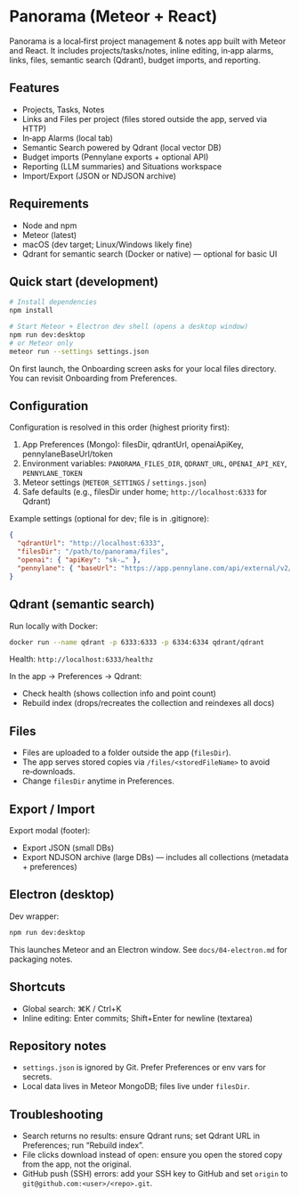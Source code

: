 # Panorama (Meteor + React)

Panorama is a local‑first project management & notes app built with Meteor and React. It includes projects/tasks/notes, inline editing, in‑app alarms, links, files, semantic search (Qdrant), budget imports, and reporting.

## Features

- Projects, Tasks, Notes
- Links and Files per project (files stored outside the app, served via HTTP)
- In‑app Alarms (local tab)
- Semantic Search powered by Qdrant (local vector DB)
- Budget imports (Pennylane exports + optional API)
- Reporting (LLM summaries) and Situations workspace
- Import/Export (JSON or NDJSON archive)

## Requirements

- Node and npm
- Meteor (latest)
- macOS (dev target; Linux/Windows likely fine)
- Qdrant for semantic search (Docker or native) — optional for basic UI

## Quick start (development)

```bash
# Install dependencies
npm install

# Start Meteor + Electron dev shell (opens a desktop window)
npm run dev:desktop
# or Meteor only
meteor run --settings settings.json
```

On first launch, the Onboarding screen asks for your local files directory. You can revisit Onboarding from Preferences.

## Configuration

Configuration is resolved in this order (highest priority first):

1) App Preferences (Mongo): filesDir, qdrantUrl, openaiApiKey, pennylaneBaseUrl/token
2) Environment variables: `PANORAMA_FILES_DIR`, `QDRANT_URL`, `OPENAI_API_KEY`, `PENNYLANE_TOKEN`
3) Meteor settings (`METEOR_SETTINGS` / `settings.json`)
4) Safe defaults (e.g., filesDir under home; `http://localhost:6333` for Qdrant)

Example settings (optional for dev; file is in .gitignore):

```json
{
  "qdrantUrl": "http://localhost:6333",
  "filesDir": "/path/to/panorama/files",
  "openai": { "apiKey": "sk-…" },
  "pennylane": { "baseUrl": "https://app.pennylane.com/api/external/v2/", "token": "…" }
}
```

## Qdrant (semantic search)

Run locally with Docker:

```bash
docker run --name qdrant -p 6333:6333 -p 6334:6334 qdrant/qdrant
```

Health: `http://localhost:6333/healthz`

In the app → Preferences → Qdrant:

- Check health (shows collection info and point count)
- Rebuild index (drops/recreates the collection and reindexes all docs)

## Files

- Files are uploaded to a folder outside the app (`filesDir`).
- The app serves stored copies via `/files/<storedFileName>` to avoid re‑downloads.
- Change `filesDir` anytime in Preferences.

## Export / Import

Export modal (footer):

- Export JSON (small DBs)
- Export NDJSON archive (large DBs) — includes all collections (metadata + preferences)

## Electron (desktop)

Dev wrapper:

```bash
npm run dev:desktop
```

This launches Meteor and an Electron window. See `docs/04-electron.md` for packaging notes.

## Shortcuts

- Global search: ⌘K / Ctrl+K
- Inline editing: Enter commits; Shift+Enter for newline (textarea)

## Repository notes

- `settings.json` is ignored by Git. Prefer Preferences or env vars for secrets.
- Local data lives in Meteor MongoDB; files live under `filesDir`.

## Troubleshooting

- Search returns no results: ensure Qdrant runs; set Qdrant URL in Preferences; run “Rebuild index”.
- File clicks download instead of open: ensure you open the stored copy from the app, not the original.
- GitHub push (SSH) errors: add your SSH key to GitHub and set `origin` to `git@github.com:<user>/<repo>.git`.
